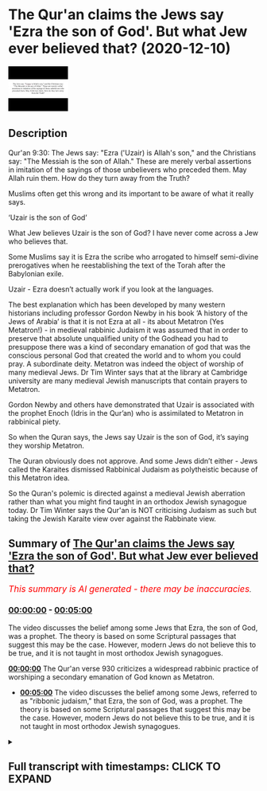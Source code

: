 # The Qur'an claims the Jews say 'Ezra the son of God'. But what Jew ever believed that? (2020-12-10)

![alt The Qur'an claims the Jews say 'Ezra the son of God'. But what Jew ever believed that?](N4w9gU5YO40.jpg "The Qur'an claims the Jews say 'Ezra the son of God'. But what Jew ever believed that?")

## Description

Qur'an 9:30: The Jews say: "Ezra ('Uzair) is Allah's son," and the Christians say: "The Messiah is the son of Allah." These are merely verbal assertions in imitation of the sayings of those unbelievers who preceded them. May Allah ruin them. How do they turn away from the Truth?

Muslims often get this wrong and its important to be aware of what it really says. 

‘Uzair is the son of God’

What Jew believes Uzair is the son of God? I have never come across a Jew who believes that.

Some Muslims say it is Ezra the scribe who arrogated to himself semi-divine prerogatives when he reestablishing the text of the Torah after the Babylonian exile.

Uzair - Ezra doesn’t actually work if you look at the languages.

The best explanation which has been developed by many western historians including professor Gordon Newby in his book ‘A history of the Jews of Arabia’ is that it is not Ezra at all - its about Metatron (Yes Metatron!) - in medieval rabbinic Judaism it was assumed that in order to preserve that absolute unqualified unity of the Godhead you had to presuppose there was a kind of secondary emanation of god that was the conscious personal God that created the world and to whom you could pray. A subordinate deity. Metatron was indeed the object of worship of many medieval Jews. Dr Tim Winter says that at the library at Cambridge university are many medieval Jewish manuscripts that contain prayers to Metatron.

Gordon Newby and others have demonstrated that Uzair is associated with the prophet Enoch (Idris in the Qur’an) who is assimilated to Metatron in rabbinical piety.

So when the Quran says, the Jews say Uzair is the son of God, it’s saying they worship Metatron.

The Quran obviously does not approve. And some Jews didn’t either - Jews called the Karaites dismissed Rabbinical Judaism as polytheistic because of this Metatron idea.

So the Quran's polemic is directed against a medieval Jewish aberration rather than what you might find taught in an orthodox Jewish synagogue today. Dr Tim Winter says the Qur'an is NOT criticising Judaism as such but taking the Jewish Karaite view over against the Rabbinate view.

## Summary of [The Qur'an claims the Jews say 'Ezra the son of God'. But what Jew ever believed that?](https://www.youtube.com/watch?v=N4w9gU5YO40)


*<span style="color:red; font-size:125%">This summary is AI generated - there may be inaccuracies</span>. [](/)*

### [00:00:00](https://www.youtube.com/watch?v=N4w9gU5YO40&t=0) - [00:05:00](https://www.youtube.com/watch?v=N4w9gU5YO40&t=300)

The video discusses the belief among some Jews that Ezra, the son of God, was a prophet. The theory is based on some Scriptural passages that suggest this may be the case. However, modern Jews do not believe this to be true, and it is not taught in most orthodox Jewish synagogues.

**[00:00:00](https://www.youtube.com/watch?v=N4w9gU5YO40&t=0)** The Qur'an verse 930 criticizes a widespread rabbinic practice of worshiping a secondary emanation of God known as Metatron.
* **[00:05:00](https://www.youtube.com/watch?v=N4w9gU5YO40&t=300)** The video discusses the belief among some Jews, referred to as "ribbonic judaism," that Ezra, the son of God, was a prophet. The theory is based on some Scriptural passages that suggest this may be the case. However, modern Jews do not believe this to be true, and it is not taught in most orthodox Jewish synagogues.

<details><summary><h2>Full transcript with timestamps: CLICK TO EXPAND</h2></summary>

[0:00:02](https://youtu.be/N4w9gU5YO40?t=2) hello and in this episode i want to  
[0:00:04](https://youtu.be/N4w9gU5YO40?t=4) uh look at a verse which is often  
[0:00:06](https://youtu.be/N4w9gU5YO40?t=6) perplexed  
[0:00:08](https://youtu.be/N4w9gU5YO40?t=8) muslims and others for for centuries  
[0:00:11](https://youtu.be/N4w9gU5YO40?t=11) um and it's a very brief verse in the  
[0:00:14](https://youtu.be/N4w9gU5YO40?t=14) quran surah number 9 sura al  
[0:00:16](https://youtu.be/N4w9gU5YO40?t=16) tawba verse 30  
[0:00:19](https://youtu.be/N4w9gU5YO40?t=19) and i'll just read you what it says and  
[0:00:22](https://youtu.be/N4w9gU5YO40?t=22) the jews  
[0:00:23](https://youtu.be/N4w9gU5YO40?t=23) say uzel ezra is the son  
[0:00:26](https://youtu.be/N4w9gU5YO40?t=26) of god and the christians say messiah is  
[0:00:29](https://youtu.be/N4w9gU5YO40?t=29) the son of god  
[0:00:30](https://youtu.be/N4w9gU5YO40?t=30) that is they're saying with their mouths  
[0:00:32](https://youtu.be/N4w9gU5YO40?t=32) resembling the saying of those who  
[0:00:33](https://youtu.be/N4w9gU5YO40?t=33) disbelieved a full time  
[0:00:35](https://youtu.be/N4w9gU5YO40?t=35) god's curse beyond them how they are  
[0:00:37](https://youtu.be/N4w9gU5YO40?t=37) deluded away from the truth  
[0:00:39](https://youtu.be/N4w9gU5YO40?t=39) so what is this ezra or  
[0:00:43](https://youtu.be/N4w9gU5YO40?t=43) as it's usually translated uh  
[0:00:47](https://youtu.be/N4w9gU5YO40?t=47) ezra but the arabic says uzair  
[0:00:50](https://youtu.be/N4w9gU5YO40?t=50) what is this uh uzeir character and um  
[0:00:54](https://youtu.be/N4w9gU5YO40?t=54) i've just been looking at what uh  
[0:00:56](https://youtu.be/N4w9gU5YO40?t=56) professor tim winter at cambridge  
[0:00:58](https://youtu.be/N4w9gU5YO40?t=58) university has been saying about this  
[0:00:59](https://youtu.be/N4w9gU5YO40?t=59) i'm relying on his  
[0:01:01](https://youtu.be/N4w9gU5YO40?t=61) uh research and he says that muslims  
[0:01:02](https://youtu.be/N4w9gU5YO40?t=62) often get this wrong it's important to  
[0:01:04](https://youtu.be/N4w9gU5YO40?t=64) be aware of what it really says  
[0:01:07](https://youtu.be/N4w9gU5YO40?t=67) now what jew you may ask has ever  
[0:01:11](https://youtu.be/N4w9gU5YO40?t=71) believed or believes that uzair  
[0:01:12](https://youtu.be/N4w9gU5YO40?t=72) or ezra is the son of god i've never  
[0:01:15](https://youtu.be/N4w9gU5YO40?t=75) come across a jew who believes that it's  
[0:01:17](https://youtu.be/N4w9gU5YO40?t=77) not  
[0:01:17](https://youtu.be/N4w9gU5YO40?t=77) a focal point of jewish spirituality or  
[0:01:19](https://youtu.be/N4w9gU5YO40?t=79) worship that i've come across anyway  
[0:01:22](https://youtu.be/N4w9gU5YO40?t=82) some muslims say that it is ezra the  
[0:01:26](https://youtu.be/N4w9gU5YO40?t=86) scribe  
[0:01:27](https://youtu.be/N4w9gU5YO40?t=87) uh who arrogated himself semi-divine  
[0:01:30](https://youtu.be/N4w9gU5YO40?t=90) prerogatives  
[0:01:31](https://youtu.be/N4w9gU5YO40?t=91) when he reestablished the text of the  
[0:01:33](https://youtu.be/N4w9gU5YO40?t=93) torah  
[0:01:34](https://youtu.be/N4w9gU5YO40?t=94) after the babylonian exile and that  
[0:01:36](https://youtu.be/N4w9gU5YO40?t=96) story is told in uh the jewish texts and  
[0:01:39](https://youtu.be/N4w9gU5YO40?t=99) and in the  
[0:01:40](https://youtu.be/N4w9gU5YO40?t=100) uh the old testament but um  
[0:01:43](https://youtu.be/N4w9gU5YO40?t=103) uzair in the arabic in the quran and  
[0:01:45](https://youtu.be/N4w9gU5YO40?t=105) ezra doesn't actually work  
[0:01:47](https://youtu.be/N4w9gU5YO40?t=107) if you look at the languages the best  
[0:01:50](https://youtu.be/N4w9gU5YO40?t=110) explanation which has been developed  
[0:01:52](https://youtu.be/N4w9gU5YO40?t=112) by many western historians  
[0:01:57](https://youtu.be/N4w9gU5YO40?t=117) recently in the last few years including  
[0:01:58](https://youtu.be/N4w9gU5YO40?t=118) professor gordon newby  
[0:02:00](https://youtu.be/N4w9gU5YO40?t=120) in his book a history of jews in arabia  
[0:02:03](https://youtu.be/N4w9gU5YO40?t=123) is that it's not ezra at  
[0:02:04](https://youtu.be/N4w9gU5YO40?t=124) all it's about metatron yes metatron  
[0:02:09](https://youtu.be/N4w9gU5YO40?t=129) not the hollywood character but uh in  
[0:02:12](https://youtu.be/N4w9gU5YO40?t=132) medieval rabbinic judaism it was assumed  
[0:02:16](https://youtu.be/N4w9gU5YO40?t=136) in their theology that in order to  
[0:02:18](https://youtu.be/N4w9gU5YO40?t=138) preserve the absolute  
[0:02:20](https://youtu.be/N4w9gU5YO40?t=140) unqualified unity of the godhead you had  
[0:02:23](https://youtu.be/N4w9gU5YO40?t=143) to presuppose there was a kind of  
[0:02:24](https://youtu.be/N4w9gU5YO40?t=144) secondary emanation of god that was the  
[0:02:27](https://youtu.be/N4w9gU5YO40?t=147) conscious  
[0:02:28](https://youtu.be/N4w9gU5YO40?t=148) personal god that created the world and  
[0:02:30](https://youtu.be/N4w9gU5YO40?t=150) to you whom you could pray it's a bit  
[0:02:32](https://youtu.be/N4w9gU5YO40?t=152) like  
[0:02:32](https://youtu.be/N4w9gU5YO40?t=152) greek philosophy with a demiurge if  
[0:02:34](https://youtu.be/N4w9gU5YO40?t=154) you're familiar with that  
[0:02:36](https://youtu.be/N4w9gU5YO40?t=156) it was a kind of subordinate deity a  
[0:02:38](https://youtu.be/N4w9gU5YO40?t=158) kind of lesser yahweh  
[0:02:40](https://youtu.be/N4w9gU5YO40?t=160) metatron was indeed the object of  
[0:02:42](https://youtu.be/N4w9gU5YO40?t=162) worship  
[0:02:43](https://youtu.be/N4w9gU5YO40?t=163) of many medieval jews dr tim winter says  
[0:02:47](https://youtu.be/N4w9gU5YO40?t=167) that at the library at cambridge  
[0:02:48](https://youtu.be/N4w9gU5YO40?t=168) university there's a  
[0:02:50](https://youtu.be/N4w9gU5YO40?t=170) whole treasure trove of medieval jewish  
[0:02:53](https://youtu.be/N4w9gU5YO40?t=173) manuscripts  
[0:02:54](https://youtu.be/N4w9gU5YO40?t=174) that mainly come from cairo that contain  
[0:02:58](https://youtu.be/N4w9gU5YO40?t=178) prayers to metadron petitions and  
[0:03:00](https://youtu.be/N4w9gU5YO40?t=180) prayers to metatron  
[0:03:03](https://youtu.be/N4w9gU5YO40?t=183) um dr gorban newby and other historians  
[0:03:05](https://youtu.be/N4w9gU5YO40?t=185) have demonstrated  
[0:03:07](https://youtu.be/N4w9gU5YO40?t=187) that uzair is associated with the  
[0:03:10](https://youtu.be/N4w9gU5YO40?t=190) prophet enoch  
[0:03:12](https://youtu.be/N4w9gU5YO40?t=192) someone called idris in the bible in the  
[0:03:14](https://youtu.be/N4w9gU5YO40?t=194) quran  
[0:03:15](https://youtu.be/N4w9gU5YO40?t=195) who is assimilated to metatron in  
[0:03:18](https://youtu.be/N4w9gU5YO40?t=198) rabbinic  
[0:03:19](https://youtu.be/N4w9gU5YO40?t=199) piety so when  
[0:03:22](https://youtu.be/N4w9gU5YO40?t=202) the quran says the jews say usaid is the  
[0:03:25](https://youtu.be/N4w9gU5YO40?t=205) son of god  
[0:03:27](https://youtu.be/N4w9gU5YO40?t=207) it's saying that they worship metatron  
[0:03:32](https://youtu.be/N4w9gU5YO40?t=212) now obviously the quran doesn't approve  
[0:03:34](https://youtu.be/N4w9gU5YO40?t=214) any more than it approves of people  
[0:03:35](https://youtu.be/N4w9gU5YO40?t=215) worshipping  
[0:03:36](https://youtu.be/N4w9gU5YO40?t=216) jesus interestingly  
[0:03:39](https://youtu.be/N4w9gU5YO40?t=219) some jews didn't either at that time  
[0:03:42](https://youtu.be/N4w9gU5YO40?t=222) there are jews called the  
[0:03:44](https://youtu.be/N4w9gU5YO40?t=224) karaites um who still exists today  
[0:03:47](https://youtu.be/N4w9gU5YO40?t=227) there's  
[0:03:47](https://youtu.be/N4w9gU5YO40?t=227) still a few of them left even one at  
[0:03:49](https://youtu.be/N4w9gU5YO40?t=229) speaker's corner chap called joseph  
[0:03:51](https://youtu.be/N4w9gU5YO40?t=231) these people dismissed rabbinic judaism  
[0:03:54](https://youtu.be/N4w9gU5YO40?t=234) why  
[0:03:55](https://youtu.be/N4w9gU5YO40?t=235) because it was polytheistic because of  
[0:03:57](https://youtu.be/N4w9gU5YO40?t=237) this metatron  
[0:03:58](https://youtu.be/N4w9gU5YO40?t=238) idea so  
[0:04:03](https://youtu.be/N4w9gU5YO40?t=243) the argument goes the quran's polemic  
[0:04:06](https://youtu.be/N4w9gU5YO40?t=246) in this verse 930 is directed against  
[0:04:10](https://youtu.be/N4w9gU5YO40?t=250) a medieval jewish aberration that was  
[0:04:13](https://youtu.be/N4w9gU5YO40?t=253) very widely  
[0:04:14](https://youtu.be/N4w9gU5YO40?t=254) practiced rather than what you might  
[0:04:16](https://youtu.be/N4w9gU5YO40?t=256) find taught in an orthodox jewish  
[0:04:18](https://youtu.be/N4w9gU5YO40?t=258) synagogue  
[0:04:19](https://youtu.be/N4w9gU5YO40?t=259) today say in london um  
[0:04:22](https://youtu.be/N4w9gU5YO40?t=262) tim winter suggests that the quran is  
[0:04:24](https://youtu.be/N4w9gU5YO40?t=264) not criticizing judaism as such  
[0:04:27](https://youtu.be/N4w9gU5YO40?t=267) but taking the jewish carrot view over  
[0:04:30](https://youtu.be/N4w9gU5YO40?t=270) the ribbon  
[0:04:30](https://youtu.be/N4w9gU5YO40?t=270) the rabbinite view so it's taking aside  
[0:04:33](https://youtu.be/N4w9gU5YO40?t=273) or affirming one and criticizing  
[0:04:35](https://youtu.be/N4w9gU5YO40?t=275) the other view so it's not condemning  
[0:04:38](https://youtu.be/N4w9gU5YO40?t=278) judaism per se  
[0:04:39](https://youtu.be/N4w9gU5YO40?t=279) it's criticizing this widespread  
[0:04:43](https://youtu.be/N4w9gU5YO40?t=283) rabbinic practice of worshiping the  
[0:04:45](https://youtu.be/N4w9gU5YO40?t=285) metatron  
[0:04:48](https://youtu.be/N4w9gU5YO40?t=288) and in that context this verse  
[0:04:51](https://youtu.be/N4w9gU5YO40?t=291) very very brief is a very rich  
[0:04:54](https://youtu.be/N4w9gU5YO40?t=294) suggestive idea that really uh touches a  
[0:04:58](https://youtu.be/N4w9gU5YO40?t=298) major phenomenon  
[0:04:59](https://youtu.be/N4w9gU5YO40?t=299) in jewish worship uh at the medi in  
[0:05:02](https://youtu.be/N4w9gU5YO40?t=302) during the medieval time for many  
[0:05:03](https://youtu.be/N4w9gU5YO40?t=303) centuries  
[0:05:04](https://youtu.be/N4w9gU5YO40?t=304) even though it may not be mainstream  
[0:05:07](https://youtu.be/N4w9gU5YO40?t=307) today you're not going to find it taught  
[0:05:08](https://youtu.be/N4w9gU5YO40?t=308) perhaps in  
[0:05:09](https://youtu.be/N4w9gU5YO40?t=309) a standard synagogue course in an  
[0:05:12](https://youtu.be/N4w9gU5YO40?t=312) orthodox jewish synagogue but  
[0:05:14](https://youtu.be/N4w9gU5YO40?t=314) nevertheless it was a very significant  
[0:05:17](https://youtu.be/N4w9gU5YO40?t=317) factor  
[0:05:17](https://youtu.be/N4w9gU5YO40?t=317) for many many centuries amongst  
[0:05:20](https://youtu.be/N4w9gU5YO40?t=320) ribbonic judaism so um that's the idea  
[0:05:24](https://youtu.be/N4w9gU5YO40?t=324) and um i hope you found that that  
[0:05:26](https://youtu.be/N4w9gU5YO40?t=326) interesting um it seems to be very well  
[0:05:28](https://youtu.be/N4w9gU5YO40?t=328) grounded  
[0:05:29](https://youtu.be/N4w9gU5YO40?t=329) in the texts um and in the research um  
[0:05:33](https://youtu.be/N4w9gU5YO40?t=333) and uh it's it's it's the best  
[0:05:35](https://youtu.be/N4w9gU5YO40?t=335) hypothesis around i think so  
[0:05:37](https://youtu.be/N4w9gU5YO40?t=337) there we are maybe see you next time bye  

</details>
